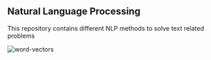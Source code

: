 ## Natural Language Processing

This repository contains different NLP methods to solve text related problems 

![word-vectors](https://user-images.githubusercontent.com/25525725/51929443-dc1a1a00-23bd-11e9-9b9b-b1fd41173b54.png)


